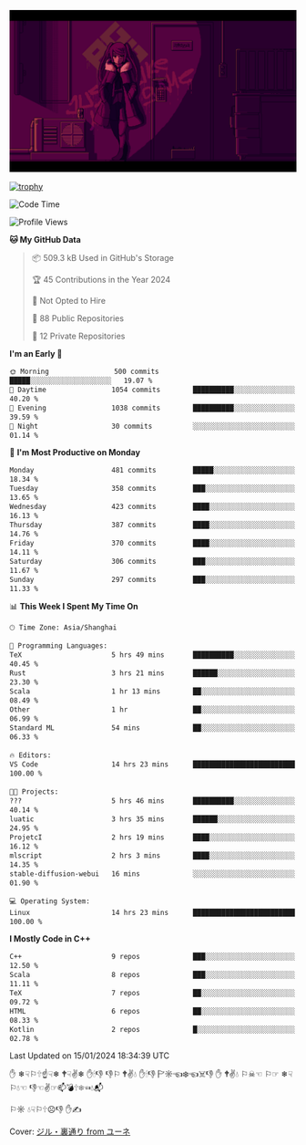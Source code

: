 ![](imgs/main.png)

[![trophy](https://github-profile-trophy.vercel.app/?username=NeilKleistGao&theme=dracula)](https://github.com/ryo-ma/github-profile-trophy)

<!--START_SECTION:waka-->
![Code Time](http://img.shields.io/badge/Code%20Time-526%20hrs%2046%20mins-blue)

![Profile Views](http://img.shields.io/badge/Profile%20Views-0-blue)

**🐱 My GitHub Data** 

> 📦 509.3 kB Used in GitHub's Storage 
 > 
> 🏆 45 Contributions in the Year 2024
 > 
> 🚫 Not Opted to Hire
 > 
> 📜 88 Public Repositories 
 > 
> 🔑 12 Private Repositories 
 > 
**I'm an Early 🐤** 

```text
🌞 Morning                500 commits         █████░░░░░░░░░░░░░░░░░░░░   19.07 % 
🌆 Daytime                1054 commits        ██████████░░░░░░░░░░░░░░░   40.20 % 
🌃 Evening                1038 commits        ██████████░░░░░░░░░░░░░░░   39.59 % 
🌙 Night                  30 commits          ░░░░░░░░░░░░░░░░░░░░░░░░░   01.14 % 
```
📅 **I'm Most Productive on Monday** 

```text
Monday                   481 commits         █████░░░░░░░░░░░░░░░░░░░░   18.34 % 
Tuesday                  358 commits         ███░░░░░░░░░░░░░░░░░░░░░░   13.65 % 
Wednesday                423 commits         ████░░░░░░░░░░░░░░░░░░░░░   16.13 % 
Thursday                 387 commits         ████░░░░░░░░░░░░░░░░░░░░░   14.76 % 
Friday                   370 commits         ████░░░░░░░░░░░░░░░░░░░░░   14.11 % 
Saturday                 306 commits         ███░░░░░░░░░░░░░░░░░░░░░░   11.67 % 
Sunday                   297 commits         ███░░░░░░░░░░░░░░░░░░░░░░   11.33 % 
```


📊 **This Week I Spent My Time On** 

```text
🕑︎ Time Zone: Asia/Shanghai

💬 Programming Languages: 
TeX                      5 hrs 49 mins       ██████████░░░░░░░░░░░░░░░   40.45 % 
Rust                     3 hrs 21 mins       ██████░░░░░░░░░░░░░░░░░░░   23.30 % 
Scala                    1 hr 13 mins        ██░░░░░░░░░░░░░░░░░░░░░░░   08.49 % 
Other                    1 hr                ██░░░░░░░░░░░░░░░░░░░░░░░   06.99 % 
Standard ML              54 mins             ██░░░░░░░░░░░░░░░░░░░░░░░   06.33 % 

🔥 Editors: 
VS Code                  14 hrs 23 mins      █████████████████████████   100.00 % 

🐱‍💻 Projects: 
???                      5 hrs 46 mins       ██████████░░░░░░░░░░░░░░░   40.14 % 
luatic                   3 hrs 35 mins       ██████░░░░░░░░░░░░░░░░░░░   24.95 % 
ProjetcI                 2 hrs 19 mins       ████░░░░░░░░░░░░░░░░░░░░░   16.12 % 
mlscript                 2 hrs 3 mins        ████░░░░░░░░░░░░░░░░░░░░░   14.35 % 
stable-diffusion-webui   16 mins             ░░░░░░░░░░░░░░░░░░░░░░░░░   01.90 % 

💻 Operating System: 
Linux                    14 hrs 23 mins      █████████████████████████   100.00 % 
```

**I Mostly Code in C++** 

```text
C++                      9 repos             ███░░░░░░░░░░░░░░░░░░░░░░   12.50 % 
Scala                    8 repos             ███░░░░░░░░░░░░░░░░░░░░░░   11.11 % 
TeX                      7 repos             ██░░░░░░░░░░░░░░░░░░░░░░░   09.72 % 
HTML                     6 repos             ██░░░░░░░░░░░░░░░░░░░░░░░   08.33 % 
Kotlin                   2 repos             █░░░░░░░░░░░░░░░░░░░░░░░░   02.78 % 
```




 Last Updated on 15/01/2024 18:34:39 UTC
<!--END_SECTION:waka-->

✋ ❄☟⚐🕆☝☟❄ 🕈☟✌❄ ✋🕯👎 👎⚐ 🕈✌💧 ✋🕯👎 🏱☼☜❄☜☠👎 ✋ 🕈✌💧 ⚐☠☜ ⚐☞ ❄☟⚐💧☜ 👎☜✌☞📫💣🕆❄☜💧📬

⚐☼ 💧☟⚐🕆☹👎 ✋✍

Cover: [ジル・裏通り from ユーネ](https://www.pixiv.net/artworks/62127066)

